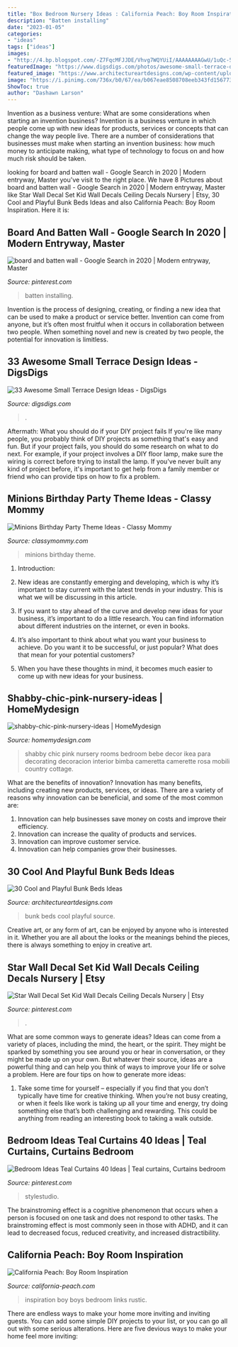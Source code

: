 ```yaml
---
title: "Box Bedroom Nursery Ideas : California Peach: Boy Room Inspiration"
description: "Batten installing"
date: "2023-01-05"
categories:
- "ideas"
tags: ["ideas"]
images:
- "http://4.bp.blogspot.com/-Z7FqcMFJJDE/Vhvg7WQYUiI/AAAAAAAAGwU/1uQc-52bUho/s1600/Contemporary.png"
featuredImage: "https://www.digsdigs.com/photos/awesome-small-terrace-design-ideas-33.jpg"
featured_image: "https://www.architectureartdesigns.com/wp-content/uploads/2013/06/310-630x945.jpg"
image: "https://i.pinimg.com/736x/b0/67/ea/b067eae8508708eeb343fd1567734104.jpg"
ShowToc: true
author: "Dashawn Larson"
---
```



Invention as a business venture: What are some considerations when starting an invention business?
Invention is a business venture in which people come up with new ideas for products, services or concepts that can change the way people live. There are a number of considerations that businesses must make when starting an invention business: how much money to anticipate making, what type of technology to focus on and how much risk should be taken.

	

		
looking for board and batten wall - Google Search in 2020 | Modern entryway, Master you've visit to the right place. We have 8 Pictures about board and batten wall - Google Search in 2020 | Modern entryway, Master like Star Wall Decal Set Kid Wall Decals Ceiling Decals Nursery | Etsy, 30 Cool and Playful Bunk Beds Ideas and also California Peach: Boy Room Inspiration. Here it is:
		
    
## Board And Batten Wall - Google Search In 2020 | Modern Entryway, Master

<img loading=lazy src="https://i.pinimg.com/736x/b0/67/ea/b067eae8508708eeb343fd1567734104.jpg" onerror="this.onerror=null;this.src='https://tse3.mm.bing.net/th?id=OIP.pFHR5dVbjOTw0-sOYjfMrAHaJ3&amp;pid=15.1';" alt="board and batten wall - Google Search in 2020 | Modern entryway, Master">

_Source: pinterest.com_

>batten installing. 

	

Invention is the process of designing, creating, or finding a new idea that can be used to make a product or service better. Invention can come from anyone, but it’s often most fruitful when it occurs in collaboration between two people. When something novel and new is created by two people, the potential for innovation is limitless.

    
## 33 Awesome Small Terrace Design Ideas - DigsDigs

<img loading=lazy src="https://www.digsdigs.com/photos/awesome-small-terrace-design-ideas-33.jpg" onerror="this.onerror=null;this.src='https://tse4.mm.bing.net/th?id=OIP.y292q7-FCHT_LWydIaFaqQHaJ-&amp;pid=15.1';" alt="33 Awesome Small Terrace Design Ideas - DigsDigs">

_Source: digsdigs.com_

>. 

	

Aftermath: What you should do if your DIY project fails
If you're like many people, you probably think of DIY projects as something that's easy and fun. But if your project fails, you should do some research on what to do next. For example, if your project involves a DIY floor lamp, make sure the wiring is correct before trying to install the lamp. If you've never built any kind of project before, it's important to get help from a family member or friend who can provide tips on how to fix a problem.

    
## Minions Birthday Party Theme Ideas - Classy Mommy

<img loading=lazy src="http://classymommy.com/wp-content/uploads/2015/08/IMG_0338.jpg" onerror="this.onerror=null;this.src='https://tse4.mm.bing.net/th?id=OIP.h1rVCe32MWrHIlG6QhjfZgHaFj&amp;pid=15.1';" alt="Minions Birthday Party Theme Ideas - Classy Mommy">

_Source: classymommy.com_

>minions birthday theme. 

	

1. Introduction:
1. New ideas are constantly emerging and developing, which is why it’s important to stay current with the latest trends in your industry. This is what we will be discussing in this article.
2. If you want to stay ahead of the curve and develop new ideas for your business, it’s important to do a little research. You can find information about different industries on the internet, or even in books.

3. It’s also important to think about what you want your business to achieve. Do you want it to be successful, or just popular? What does that mean for your potential customers?

4. When you have these thoughts in mind, it becomes much easier to come up with new ideas for your business.

    
## Shabby-chic-pink-nursery-ideas | HomeMydesign

<img loading=lazy src="https://homemydesign.com/wp-content/uploads/2015/11/shabby-chic-pink-nursery-ideas.jpg" onerror="this.onerror=null;this.src='https://tse3.mm.bing.net/th?id=OIP.Rza_AIzhaAJuPo7a68mA_AHaLH&amp;pid=15.1';" alt="shabby-chic-pink-nursery-ideas | HomeMydesign">

_Source: homemydesign.com_

>shabby chic pink nursery rooms bedroom bebe decor ikea para decorating decoracion interior bimba cameretta camerette rosa mobili country cottage. 

	

What are the benefits of innovation?
Innovation has many benefits, including creating new products, services, or ideas. There are a variety of reasons why innovation can be beneficial, and some of the most common are: 
1. Innovation can help businesses save money on costs and improve their efficiency.
2. Innovation can increase the quality of products and services.
3. Innovation can improve customer service.
4. Innovation can help companies grow their businesses.

    
## 30 Cool And Playful Bunk Beds Ideas

<img loading=lazy src="https://www.architectureartdesigns.com/wp-content/uploads/2013/06/310-630x945.jpg" onerror="this.onerror=null;this.src='https://tse1.mm.bing.net/th?id=OIP.n3xnVjSylgapNTarGRPpjgHaLH&amp;pid=15.1';" alt="30 Cool and Playful Bunk Beds Ideas">

_Source: architectureartdesigns.com_

>bunk beds cool playful source. 

	

Creative art, or any form of art, can be enjoyed by anyone who is interested in it. Whether you are all about the looks or the meanings behind the pieces, there is always something to enjoy in creative art.

    
## Star Wall Decal Set Kid Wall Decals Ceiling Decals Nursery | Etsy

<img loading=lazy src="https://i.pinimg.com/736x/be/a7/eb/bea7eb1ac88c2c05ff27eabf79635b24.jpg" onerror="this.onerror=null;this.src='https://tse1.mm.bing.net/th?id=OIP.8hrjBAF-5P0vB3QZIRLx3AHaLH&amp;pid=15.1';" alt="Star Wall Decal Set Kid Wall Decals Ceiling Decals Nursery | Etsy">

_Source: pinterest.com_

>. 

	

What are some common ways to generate ideas?
Ideas can come from a variety of places, including the mind, the heart, or the spirit. They might be sparked by something you see around you or hear in conversation, or they might be made up on your own. But whatever their source, ideas are a powerful thing and can help you think of ways to improve your life or solve a problem. Here are four tips on how to generate more ideas: 
1. Take some time for yourself – especially if you find that you don’t typically have time for creative thinking. When you’re not busy creating, or when it feels like work is taking up all your time and energy, try doing something else that’s both challenging and rewarding. This could be anything from reading an interesting book to taking a walk outside. 

    
## Bedroom Ideas Teal Curtains 40 Ideas | Teal Curtains, Curtains Bedroom

<img loading=lazy src="https://i.pinimg.com/736x/02/19/2f/02192f61bb51741471f3d965486f82b7.jpg" onerror="this.onerror=null;this.src='https://tse3.mm.bing.net/th?id=OIP.pe1qbCtnSjIn_jmNoj3NGQAAAA&amp;pid=15.1';" alt="Bedroom Ideas Teal Curtains 40 Ideas | Teal curtains, Curtains bedroom">

_Source: pinterest.com_

>stylestudio. 

	

The brainstroming effect is a cognitive phenomenon that occurs when a person is focused on one task and does not respond to other tasks. The brainstroming effect is most commonly seen in those with ADHD, and it can lead to decreased focus, reduced creativity, and increased distractibility.

    
## California Peach: Boy Room Inspiration

<img loading=lazy src="http://4.bp.blogspot.com/-Z7FqcMFJJDE/Vhvg7WQYUiI/AAAAAAAAGwU/1uQc-52bUho/s1600/Contemporary.png" onerror="this.onerror=null;this.src='https://tse2.mm.bing.net/th?id=OIP.N-p9hxQtneti_nMuhWwgHQHaLH&amp;pid=15.1';" alt="California Peach: Boy Room Inspiration">

_Source: california-peach.com_

>inspiration boy boys bedroom links rustic. 

	

There are endless ways to make your home more inviting and inviting guests. You can add some simple DIY projects to your list, or you can go all out with some serious alterations. Here are five devious ways to make your home feel more inviting: 

